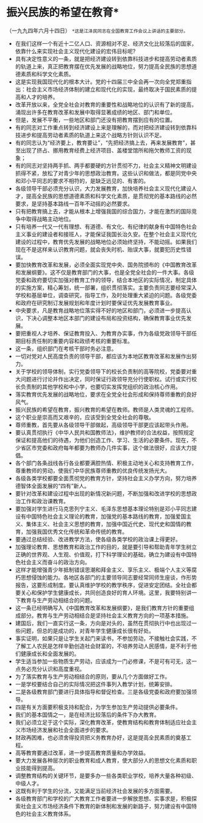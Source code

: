 # 振兴民族的希望在教育*（一九九四年六月十四日）
`*这是江泽民同志在全国教育工作会议上讲话的主要部分。`- 在我们这样一个有近十二亿人口、资源相对不足、经济文化比较落后的国家，依靠什么来实现社会主义现代化建设的宏伟目标呢?
- 具有决定性意义的一条，就是把经济建设转到依靠科技进步和提高劳动者素质的轨道上来，真正把教育摆在优先发展的战略地位，努力提高全民族的思想道德素质和科学文化素质。
- 这是实现我国现代化的根本大计。党的十四届三中全会再一次向全党郑重指出：社会主义市场经济体制的建立和现代化的实现，最终取决于国民素质的提高和人才的培养。- 改革开放以来，全党全社会对教育的重要性和战略地位的认识有了新的提高，涌现出许多在教育改革和发展中取得显著成绩的地区、部门和单位。
- 但是，发展不平衡，一些地区和部门还没有把教育摆到应有的位置。
- 有的同志对工作重点转到经济建设上来是理解的，而对把经济建设转到依靠科技进步和提高劳动者素质的轨道上来这个战略方针则认识不足。
- 有的同志认为“经济要上，教育要让”，“先把经济搞上去，再来发展教育”，甚至出现了挤占、挪用教育经费上经济项目、盖楼堂馆所和拖欠教师工资的现象；
- 有的同志对坚持两手抓、两手都要硬的方针贯彻不力，社会主义精神文明建设抓得不紧，放松了对青少年的思想政治教育。这些认识和做法，都是同党中央和邓小平同志的要求不相符的，是缺乏远见的、有害的。- 各级领导干部必须充分认识，大力发展教育，加快培养社会主义现代化建设人才，提高全民族的思想道德素质和科学文化素质，是贯彻党的基本路线的必然要求，是坚持基本路线一百年不动摇的必然要求。
- 只有把教育搞上去，才能从根本上增强我国的综合国力，才能在激烈的国际竞争中取得战略主动地位。
- 只有培养一代又一代有理想、有道德、有文化、有纪律的献身有中国特色社会主义事业的建设者和接班人，才能保证我国长治久安。在整个社会主义现代化建设的过程中，教育优先发展的战略地位必须始终坚持，不能动摇。如果我们现在不是这样来认识教育问题，就会丧失时机、贻误大事，就要犯历史性错误。
- 要加快教育改革和发展，必须全面实现党中央、国务院颁布的《中国教育改革和发展纲要》。这不仅是教育部门的大事，也是全党全社会的一件大事。各级党委和政府要切实加强对教育工作的领导，结合本地区的实际情况，制定具体的实施方案，精心筹划，统一部署，组织贯彻落实。主要负责同志要经常深入学校和基层单位，调查研究，指导工作，及时处理重大紧迫的问题。各级党委和政府在研究制订发展规划和年度计划时要保证优先发展教育事业。
- 中央要求，凡是教育战略地位落实得不好的地区和部门，必须进一步提高认识，下决心调整本地区本部门的建设布局和投资结构，确保教育事业优先发展。
- 要把重视人才培养、保证教育投入、为教育办实事，作为各级党政领导干部任期目标责任制的重要内容和政绩考核的重要标准。
- 这一条，组织部门在考核干部时务必注意。
- 一切对党对人民高度负责的领导干部，都应该为本地区教育改革和发展作出努力。
- 关于学校的领导体制，实行党委领导下的校长负责制的高等院校，党委要对重大问题进行讨论并作出决定，同时保证行政领导充分行使职权。试行或实行校长负责制的其他学校和中小学，也要切实发挥党组织的政治核心作用。- 落实教育优先发展的战略地位，要求在全党全社会形成和保持尊师重教的良好风气。
- 振兴民族的希望在教育，振兴教育的希望在教师。教师是人类灵魂的工程师。
- 这个职业是崇高而又艰辛的，应该受到全党全社会的尊敬。
- 尊师重教，首先要从各级领导干部做起，高级领导干部更应该起带头作用。
- 要认真贯彻执行《中华人民共和国教师法》，维护教师的合法权益，按照规定保证和提高他们的待遇，为他们创造工作、学习、生活的必要条件。现在，不少省区市党委和政府每年都要为教师办几件实事，这个做法很好，应该大力提倡。
- 各个部门各条战线各行各业都要满腔热情、积极主动地关心和支持教育工作，尊重教师的劳动，使我们中华民族尊师重教的优良传统发扬光大。
- 各级各类学校都要全面贯彻党的教育方针，坚持社会主义办学方向，努力培养德智体全面发展的“四有”新人。
- 要针对改革和建设过程中出现的新情况新问题，不断加强和改进学校的思想政治工作和政治课教育。
- 要加强对学生进行马克思列宁主义、毛泽东思想基本理论特别是邓小平同志建设有中国特色社会主义理论的教育，加强党的基本路线的教育，加强爱国主义、集体主义、社会主义思想的教育，加强中国近代史、现代史和国情的教育，加强我国优秀文化传统和革命传统的教育。
- 要通过总结经验、改进教学方法，使各级各类学校的政治课上得更好。
- 加强理论教育、思想教育和政治工作的目的，就是要引导和帮助青年学生树立正确的世界观、人生观、价值观，打下科学理论的基础，确立为建设有中国特色社会主义而奋斗的政治方向。
- 这样才能增强青少年抵制错误思潮和拜金主义、享乐主义、极端个人主义等腐朽思想侵蚀的能力。各地区各部门的主要领导同志要经常同师生座谈，作形势报告，这要形成制度。要认真维护学校的教学秩序，促进安定团结。全社会都要关心和保护学生健康成长，共同创造良好的育人环境。这里，我要特别讲一下教育与生产劳动相结合的问题。
- 这一条已经明确写入《中国教育改革和发展纲要》，是我们教育方针的重要组成部分。教育与生产劳动相结合是坚持社会主义教育方向的一项基本措施。
- 建国后，我们一直实行这一条，方向是对头的，虽然在贯彻执行中也出现过一些问题，但总的是成功的，对青年学生健康成长很有好处。
- 事实证明，如果只是让学生关起门来读书，不参加劳动，不接触社会实践，不了解工人农民是怎样辛勤创造社会财富的，不培养劳动人民感情，是不利于他们健康成长和全面发展的。
- 学生适当参加一些物质生产劳动，应该成为一门必修课，不是可有可无，这一点务必充分认识和高度重视。
- 为了落实教育与生产劳动相结合的原则，要从几个方面做好工作。
- 一是学校要结合自己的实际情况把这件事列入教学计划，统筹安排。
- 二是各级教育部门要进行具体指导和督促检查。三是各级党委和政府要加强领导。
- 四是有关方面要积极支持和配合，为学生参加生产劳动提供必要条件。- 我们的基本国情之一，是在经济比较落后的条件下办大教育。
- 我们必须立足于这个实际，深化教育改革，使教育结构和教育体制适应社会主义市场经济发展和社会全面进步的要求。
- 财政再困难，也必须舍得投资把义务教育办好，这是提高全民素质的奠基工程。
- 高等教育要通过改革，进一步提高教育质量和办学效益。
- 要大力发展各种层次的职业教育和成人教育，使大部分人的思想文化素质和职业技能得到提高。
- 调整教育结构的关键环节，是要多办一些各类职业学校，培养大量各种初级、中级人才。
- 这既有利于学生的分流，又能满足当前经济社会发展的多方面需要。
- 各级教育部门和学校的广大教育工作者要进一步解放思想、实事求是，积极探索社会主义市场经济条件下教育的新体制和发展的新路子，努力建设有中国特色的社会主义教育体系。